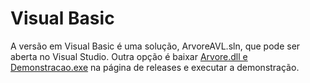 # Visual Basic
A versão em Visual Basic é uma solução, ArvoreAVL.sln, que pode ser aberta no Visual Studio.
Outra opção é baixar [Arvore.dll e Demonstracao.exe](https://github.com/KevinAssis/arvore_binaria_de_busca/releases/tag/visual-basic-23-05-15) na página de releases e executar a demonstração.
